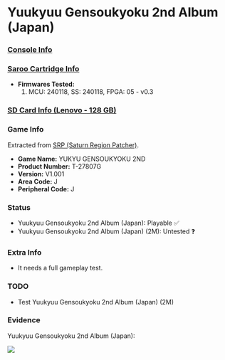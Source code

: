 # Yuukyuu Gensoukyoku 2nd Album (Japan)

### [Console Info](../../../../../Info/Consoles/VA13/README.md)

### [Saroo Cartridge Info](../../../../../Info/Cartridges/RetroGameParadiseStore/1.32F/README.md)

- <b>Firmwares Tested:</b>
  1. MCU: 240118, SS: 240118, FPGA: 05 - v0.3

### [SD Card Info (Lenovo - 128 GB)](../../../../../Info/SdCards/Lenovo/128GB/fat32/README.md)

### Game Info

Extracted from [SRP (Saturn Region Patcher)](https://segaxtreme.net/resources/saturn-region-patcher.81/download).

- <b>Game Name:</b> YUKYU GENSOUKYOKU 2ND
- <b>Product Number:</b> T-27807G
- <b>Version:</b> V1.001
- <b>Area Code:</b> J
- <b>Peripheral Code:</b> J

### Status

- Yuukyuu Gensoukyoku 2nd Album (Japan): Playable :white_check_mark:
- Yuukyuu Gensoukyoku 2nd Album (Japan) (2M): Untested :question:

### Extra Info

- It needs a full gameplay test.

### TODO

- Test Yuukyuu Gensoukyoku 2nd Album (Japan) (2M)

### Evidence

Yuukyuu Gensoukyoku 2nd Album (Japan):

[![](https://img.youtube.com/vi/2gQTPdYyEN4/0.jpg)](https://www.youtube.com/watch?v=2gQTPdYyEN4)
